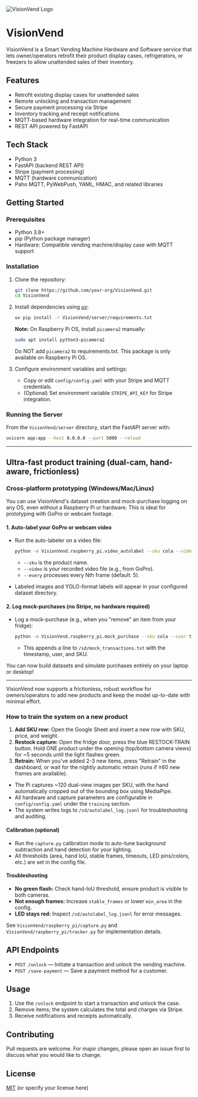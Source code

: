 
![VisionVend Logo](assets/logo-neonpunk_enhanced.jpeg)

# VisionVend

VisionVend is a Smart Vending Machine Hardware and Software service that lets owner/operators retrofit their product display cases, refrigerators, or freezers to allow unattended sales of their inventory.

## Features

- Retrofit existing display cases for unattended sales
- Remote unlocking and transaction management
- Secure payment processing via Stripe
- Inventory tracking and receipt notifications
- MQTT-based hardware integration for real-time communication
- REST API powered by FastAPI

## Tech Stack

- Python 3
- FastAPI (backend REST API)
- Stripe (payment processing)
- MQTT (hardware communication)
- Paho MQTT, PyWebPush, YAML, HMAC, and related libraries

## Getting Started

### Prerequisites

- Python 3.8+
- pip (Python package manager)
- Hardware: Compatible vending machine/display case with MQTT support

### Installation

1. Clone the repository:
   ```bash
   git clone https://github.com/your-org/VisionVend.git
   cd VisionVend
   ```

2. Install dependencies using [uv](https://docs.astral.sh/uv/getting-started/installation/):
   ```bash
   uv pip install -r VisionVend/server/requirements.txt
   ```

   **Note:** On Raspberry Pi OS, install `picamera2` manually:
   ```bash
   sudo apt install python3-picamera2
   ```
   Do NOT add `picamera2` to requirements.txt. This package is only available on Raspberry Pi OS.

3. Configure environment variables and settings:
   - Copy or edit `config/config.yaml` with your Stripe and MQTT credentials.
   - (Optional) Set environment variable `STRIPE_API_KEY` for Stripe integration.

### Running the Server

From the `VisionVend/server` directory, start the FastAPI server with:

```bash
uvicorn app:app --host 0.0.0.0 --port 5000 --reload
```

---

## Ultra-fast product training (dual-cam, hand-aware, frictionless)

### Cross-platform prototyping (Windows/Mac/Linux)

You can use VisionVend's dataset creation and mock-purchase logging on any OS, even without a Raspberry Pi or hardware. This is ideal for prototyping with GoPro or webcam footage.

#### 1. Auto-label your GoPro or webcam video

- Run the auto-labeler on a video file:
  
  ```bash
  python -m VisionVend.raspberry_pi.video_autolabel --sku cola --video path/to/video.mp4 --every 5
  ```
  - `--sku` is the product name.
  - `--video` is your recorded video file (e.g., from GoPro).
  - `--every` processes every Nth frame (default: 5).

- Labeled images and YOLO-format labels will appear in your configured dataset directory.

#### 2. Log mock-purchases (no Stripe, no hardware required)

- Log a mock-purchase (e.g., when you "remove" an item from your fridge):
  
  ```bash
  python -m VisionVend.raspberry_pi.mock_purchase --sku cola --user testuser
  ```
  - This appends a line to `/sd/mock_transactions.txt` with the timestamp, user, and SKU.

You can now build datasets and simulate purchases entirely on your laptop or desktop!

---

VisionVend now supports a frictionless, robust workflow for owners/operators to add new products and keep the model up-to-date with minimal effort.

### How to train the system on a new product

1. **Add SKU row:** Open the Google Sheet and insert a new row with SKU, price, and weight.
2. **Restock capture:** Open the fridge door, press the blue RESTOCK-TRAIN button. Hold ONE product under the opening (top/bottom camera views) for ~5 seconds until the light flashes green.
3. **Retrain:** When you've added 2-3 new items, press "Retrain" in the dashboard, or wait for the nightly automatic retrain (runs if ≥60 new frames are available).

- The Pi captures ~120 dual-view images per SKU, with the hand automatically cropped out of the bounding box using MediaPipe.
- All hardware and capture parameters are configurable in `config/config.yaml` under the `training` section.
- The system writes logs to `/sd/autolabel_log.jsonl` for troubleshooting and auditing.

#### Calibration (optional)
- Run the `capture.py` calibration mode to auto-tune background subtraction and hand detection for your lighting.
- All thresholds (area, hand IoU, stable frames, timeouts, LED pins/colors, etc.) are set in the config file.

#### Troubleshooting
- **No green flash:** Check hand-IoU threshold, ensure product is visible to both cameras.
- **Not enough frames:** Increase `stable_frames` or lower `min_area` in the config.
- **LED stays red:** Inspect `/sd/autolabel_log.jsonl` for error messages.

See `VisionVend/raspberry_pi/capture.py` and `VisionVend/raspberry_pi/tracker.py` for implementation details.

## API Endpoints

- `POST /unlock` — Initiate a transaction and unlock the vending machine.
- `POST /save-payment` — Save a payment method for a customer.

## Usage

1. Use the `/unlock` endpoint to start a transaction and unlock the case.
2. Remove items; the system calculates the total and charges via Stripe.
3. Receive notifications and receipts automatically.

## Contributing

Pull requests are welcome. For major changes, please open an issue first to discuss what you would like to change.

## License

[MIT](LICENSE) (or specify your license here)
